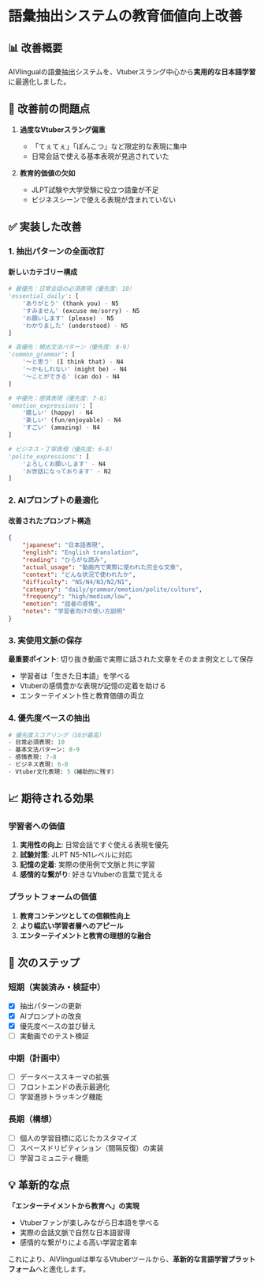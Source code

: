 # 語彙抽出システムの教育価値向上改善

## 📊 改善概要

AIVlingualの語彙抽出システムを、Vtuberスラング中心から**実用的な日本語学習**に最適化しました。

## 🎯 改善前の問題点

1. **過度なVtuberスラング偏重**
   - 「てぇてぇ」「ぽんこつ」など限定的な表現に集中
   - 日常会話で使える基本表現が見逃されていた

2. **教育的価値の欠如**
   - JLPT試験や大学受験に役立つ語彙が不足
   - ビジネスシーンで使える表現が含まれていない

## ✅ 実装した改善

### 1. 抽出パターンの全面改訂

#### 新しいカテゴリー構成
```python
# 最優先：日常会話の必須表現（優先度: 10）
'essential_daily': [
    'ありがとう' (thank you) - N5
    'すみません' (excuse me/sorry) - N5
    'お願いします' (please) - N5
    'わかりました' (understood) - N5
]

# 高優先：頻出文法パターン（優先度: 8-9）
'common_grammar': [
    '〜と思う' (I think that) - N4
    '〜かもしれない' (might be) - N4
    '〜ことができる' (can do) - N4
]

# 中優先：感情表現（優先度: 7-8）
'emotion_expressions': [
    '嬉しい' (happy) - N4
    '楽しい' (fun/enjoyable) - N4
    'すごい' (amazing) - N4
]

# ビジネス・丁寧表現（優先度: 6-8）
'polite_expressions': [
    'よろしくお願いします' - N4
    'お世話になっております' - N2
]
```

### 2. AIプロンプトの最適化

#### 改善されたプロンプト構造
```json
{
    "japanese": "日本語表現",
    "english": "English translation",
    "reading": "ひらがな読み",
    "actual_usage": "動画内で実際に使われた完全な文章",
    "context": "どんな状況で使われたか",
    "difficulty": "N5/N4/N3/N2/N1",
    "category": "daily/grammar/emotion/polite/culture",
    "frequency": "high/medium/low",
    "emotion": "話者の感情",
    "notes": "学習者向けの使い方説明"
}
```

### 3. 実使用文脈の保存

**最重要ポイント**: 切り抜き動画で実際に話された文章をそのまま例文として保存
- 学習者は「生きた日本語」を学べる
- Vtuberの感情豊かな表現が記憶の定着を助ける
- エンターテイメント性と教育価値の両立

### 4. 優先度ベースの抽出

```python
# 優先度スコアリング（10が最高）
- 日常必須表現: 10
- 基本文法パターン: 8-9
- 感情表現: 7-8
- ビジネス表現: 6-8
- Vtuber文化表現: 5（補助的に残す）
```

## 📈 期待される効果

### 学習者への価値
1. **実用性の向上**: 日常会話ですぐ使える表現を優先
2. **試験対策**: JLPT N5-N1レベルに対応
3. **記憶の定着**: 実際の使用例で文脈と共に学習
4. **感情的な繋がり**: 好きなVtuberの言葉で覚える

### プラットフォームの価値
1. **教育コンテンツとしての信頼性向上**
2. **より幅広い学習者層へのアピール**
3. **エンターテイメントと教育の理想的な融合**

## 🔄 次のステップ

### 短期（実装済み・検証中）
- [x] 抽出パターンの更新
- [x] AIプロンプトの改良
- [x] 優先度ベースの並び替え
- [ ] 実動画でのテスト検証

### 中期（計画中）
- [ ] データベーススキーマの拡張
- [ ] フロントエンドの表示最適化
- [ ] 学習進捗トラッキング機能

### 長期（構想）
- [ ] 個人の学習目標に応じたカスタマイズ
- [ ] スペースドリピティション（間隔反復）の実装
- [ ] 学習コミュニティ機能

## 💡 革新的な点

**「エンターテイメントから教育へ」の実現**
- Vtuberファンが楽しみながら日本語を学べる
- 実際の会話文脈で自然な日本語習得
- 感情的な繋がりによる高い学習定着率

これにより、AIVlingualは単なるVtuberツールから、**革新的な言語学習プラットフォーム**へと進化します。